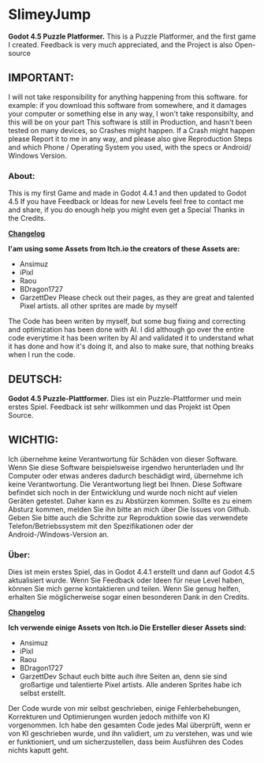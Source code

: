 # SlimeyJump
**Godot 4.5 Puzzle Platformer.**
This is a Puzzle Platformer, and the first game I created. Feedback is very much appreciated, and the Project is also Open-source

## IMPORTANT:
I will not take responsibility for anything happening from this software. for example: if you download this software from somewhere, and it damages your computer or something else in any way, I won't take responsibilty, and this will be on your part
This software is still in Production, and hasn't been tested on many devices, so Crashes might happen.
If a Crash might happen please Report it to me in any way, and please also give Reproduction Steps and which Phone / Operating System you used, with the specs or Android/ Windows Version.

### About:
This is my first Game and made in Godot 4.4.1 and then updated to Godot 4.5 If you have Feedback or Ideas for new Levels feel free to contact me and share, if you do enough help you might even get a Special Thanks in the Credits.

[**Changelog**](changelog.md)

**I'am using some Assets from Itch.io the creators of these Assets are:**
- Ansimuz
- iPixl
- Raou
- BDragon1727
- GarzettDev
Please check out their pages, as they are great and talented Pixel artists.
all other sprites are made by myself

The Code has been writen by myself, but some bug fixing and correcting and optimization has been done with AI. I did although go over the entire code everytime it has been writen by AI and validated it to understand what it has done and how it's doing it, and also to make sure, that nothing breaks when I run the code.


## DEUTSCH:
**Godot 4.5 Puzzle-Plattformer.**
Dies ist ein Puzzle-Plattformer und mein erstes Spiel. Feedback ist sehr willkommen und das Projekt ist Open Source.

## WICHTIG:
Ich übernehme keine Verantwortung für Schäden von dieser Software. Wenn Sie diese Software beispielsweise irgendwo herunterladen und Ihr Computer oder etwas anderes dadurch beschädigt wird, übernehme ich keine Verantwortung. Die Verantwortung liegt bei Ihnen.
Diese Software befindet sich noch in der Entwicklung und wurde noch nicht auf vielen Geräten getestet. Daher kann es zu Abstürzen kommen.
Sollte es zu einem Absturz kommen, melden Sie ihn bitte an mich über Die Issues von Github. Geben Sie bitte auch die Schritte zur Reproduktion sowie das verwendete Telefon/Betriebssystem mit den Spezifikationen oder der Android-/Windows-Version an.

### Über:
Dies ist mein erstes Spiel, das in Godot 4.4.1 erstellt und dann auf Godot 4.5 aktualisiert wurde. Wenn Sie Feedback oder Ideen für neue Level haben, können Sie mich gerne kontaktieren und teilen. Wenn Sie genug helfen, erhalten Sie möglicherweise sogar einen besonderen Dank in den Credits.

[**Changelog**](changelog.md)

**Ich verwende einige Assets von Itch.io Die Ersteller dieser Assets sind:**
- Ansimuz
- iPixl
- Raou
- BDragon1727
- GarzettDev
Schaut euch bitte auch ihre Seiten an, denn sie sind großartige und talentierte Pixel artists.
Alle anderen Sprites habe ich selbst erstellt.

Der Code wurde von mir selbst geschrieben, einige Fehlerbehebungen, Korrekturen und Optimierungen wurden jedoch mithilfe von KI vorgenommen. Ich habe den gesamten Code jedes Mal überprüft, wenn er von KI geschrieben wurde, und ihn validiert, um zu verstehen, was und wie er funktioniert, und um sicherzustellen, dass beim Ausführen des Codes nichts kaputt geht.
